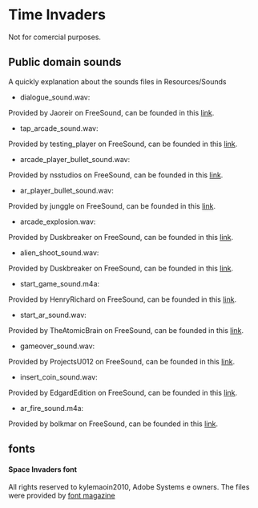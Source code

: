 # Time Invaders

Not for comercial purposes.

## Public domain sounds 
A quickly explanation about the sounds files in Resources/Sounds

- dialogue_sound.wav:

Provided by Jaoreir on FreeSound, can be founded in this [link](https://freesound.org/people/Jaoreir/sounds/533568/). 

- tap_arcade_sound.wav:

Provided by testing_player on FreeSound, can be founded in this [link](https://freesound.org/people/testing_player/sounds/243038/).

- arcade_player_bullet_sound.wav:

Provided by nsstudios on FreeSound, can be founded in this [link](https://freesound.org/people/nsstudios/sounds/344276/).

- ar_player_bullet_sound.wav:

Provided by junggle on FreeSound, can be founded in this [link](https://freesound.org/people/junggle/sounds/29027/).

- arcade_explosion.wav:

Provided by Duskbreaker on FreeSound, can be founded in this [link](https://freesound.org/people/Duskbreaker/sounds/641486/).

- alien_shoot_sound.wav:

Provided by Duskbreaker on FreeSound, can be founded in this [link](https://freesound.org/people/Duskbreaker/sounds/641486/).

- start_game_sound.m4a:

Provided by HenryRichard on FreeSound, can be founded in this [link](https://freesound.org/people/HenryRichard/sounds/448274/).

- start_ar_sound.wav:

Provided by TheAtomicBrain on FreeSound, can be founded in this [link](https://freesound.org/people/TheAtomicBrain/sounds/351878/).

- gameover_sound.wav:

Provided by ProjectsU012 on FreeSound, can be founded in this [link](https://freesound.org/people/ProjectsU012/sounds/333785/).

-  insert_coin_sound.wav:

Provided by EdgardEdition on FreeSound, can be founded in this [link](https://freesound.org/people/EdgardEdition/sounds/113095/).

- ar_fire_sound.m4a:

Provided by bolkmar on FreeSound, can be founded in this [link](https://freesound.org/people/bolkmar/sounds/420365/).


## fonts

#### Space Invaders font

All rights reserved to kylemaoin2010, Adobe Systems e owners. The files were provided by [font magazine](https://thefontsmagazine.com/font/space-invaders-font/)


